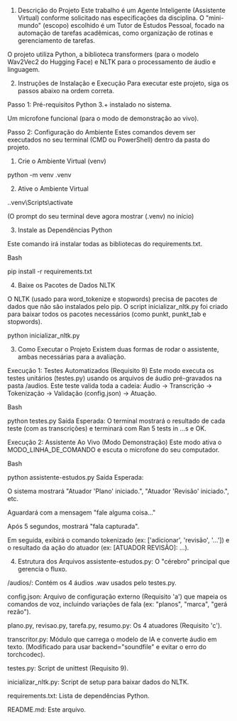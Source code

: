 
1. Descrição do Projeto
Este trabalho é um Agente Inteligente (Assistente Virtual) conforme solicitado nas especificações da disciplina. O "mini-mundo" (escopo) escolhido é um Tutor de Estudos Pessoal, focado na automação de tarefas acadêmicas, como organização de rotinas e gerenciamento de tarefas.

O projeto utiliza Python, a biblioteca transformers (para o modelo Wav2Vec2 do Hugging Face) e NLTK para o processamento de áudio e linguagem.

2. Instruções de Instalação e Execução
Para executar este projeto, siga os passos abaixo na ordem correta.

Passo 1: Pré-requisitos
Python 3.+ instalado no sistema.

Um microfone funcional (para o modo de demonstração ao vivo).

Passo 2: Configuração do Ambiente
Estes comandos devem ser executados no seu terminal (CMD ou PowerShell) dentro da pasta do projeto.

1. Crie o Ambiente Virtual (venv)

python -m venv .venv

2. Ative o Ambiente Virtual

.\.venv\Scripts\activate

(O prompt do seu terminal deve agora mostrar (.venv) no início)

3. Instale as Dependências Python

Este comando irá instalar todas as bibliotecas do requirements.txt.

Bash

pip install  -r requirements.txt


4. Baixe os Pacotes de Dados NLTK

O NLTK (usado para word_tokenize e stopwords) precisa de pacotes de dados que não são instalados pelo pip. O script inicializar_nltk.py foi criado para baixar todos os pacotes necessários (como punkt, punkt_tab e stopwords).

python inicializar_nltk.py


3. Como Executar o Projeto
Existem duas formas de rodar o assistente, ambas necessárias para a avaliação.

Execução 1: Testes Automatizados (Requisito 9)
Este modo executa os testes unitários (testes.py) usando os arquivos de áudio pré-gravados na pasta /audios. Este teste valida toda a cadeia: Áudio -> Transcrição -> Tokenização -> Validação (config.json) -> Atuação.

Bash

python testes.py
Saída Esperada: O terminal mostrará o resultado de cada teste (com as transcrições) e terminará com Ran 5 tests in ...s e OK.

Execução 2: Assistente Ao Vivo (Modo Demonstração)
Este modo ativa o MODO_LINHA_DE_COMANDO e escuta o microfone do seu computador.

Bash

python assistente-estudos.py
Saída Esperada:

O sistema mostrará "Atuador 'Plano' iniciado.", "Atuador 'Revisão' iniciado.", etc.

Aguardará com a mensagem "fale alguma coisa..."

Após 5 segundos, mostrará "fala capturada".

Em seguida, exibirá o comando tokenizado (ex: ['adicionar', 'revisão', '...']) e o resultado da ação do atuador (ex: [ATUADOR REVISÃO]: ...).

4. Estrutura dos Arquivos
assistente-estudos.py: O "cérebro" principal que gerencia o fluxo.

/audios/: Contém os 4 áudios .wav usados pelo testes.py.

config.json: Arquivo de configuração externo (Requisito 'a') que mapeia os comandos de voz, incluindo variações de fala (ex: "planos", "marca", "gerá rezão").

plano.py, revisao.py, tarefa.py, resumo.py: Os 4 atuadores (Requisito 'c').

transcritor.py: Módulo que carrega o modelo de IA e converte áudio em texto. (Modificado para usar backend="soundfile" e evitar o erro do torchcodec).

testes.py: Script de unittest (Requisito 9).

inicializar_nltk.py: Script de setup para baixar dados do NLTK.

requirements.txt: Lista de dependências Python.

README.md: Este arquivo.